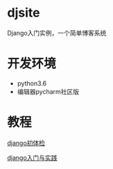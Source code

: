 # djsite
Django入门实例，一个简单博客系统

# 开发环境

- python3.6
- 编辑器pycharm社区版

# 教程
[django初体检](https://www.imooc.com/learn/458)

[django入门与实践](https://www.imooc.com/learn/790)
